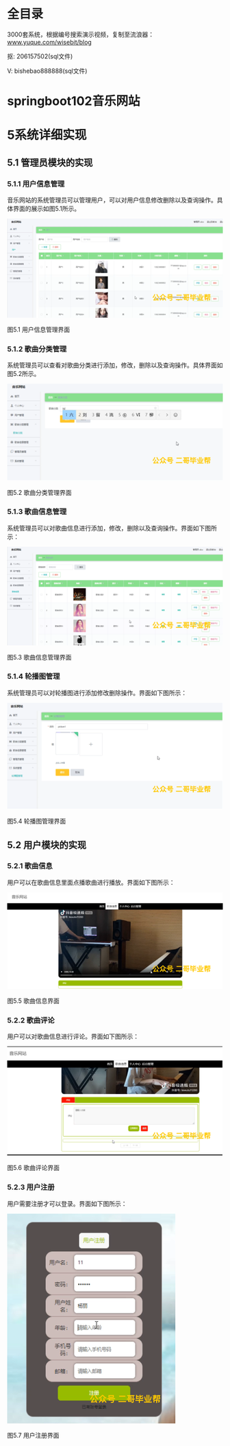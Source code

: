 # 全目录

3000套系统，根据编号搜索演示视频，复制至流浪器：www.yuque.com/wisebit/blog


<p>抠: 206157502(sql文件)</p>
<p>V: bishebao888888(sql文件)</p>


# springboot102音乐网站
# 5系统详细实现
## 5.1 管理员模块的实现
### 5.1.1 用户信息管理
音乐网站的系统管理员可以管理用户，可以对用户信息修改删除以及查询操作。具体界面的展示如图5.1所示。

![](/md/blog.010.png)

图5.1 用户信息管理界面
### 5.1.2 歌曲分类管理
系统管理员可以查看对歌曲分类进行添加，修改，删除以及查询操作。具体界面如图5.2所示。

![](/md/blog.011.png)

图5.2 歌曲分类管理界面
### 5.1.3 歌曲信息管理
系统管理员可以对歌曲信息进行添加，修改，删除以及查询操作。界面如下图所示：

![](/md/blog.012.png)

图5.3 歌曲信息管理界面
### 5.1.4 轮播图管理
系统管理员可以对轮播图进行添加修改删除操作。界面如下图所示：

![](/md/blog.013.png)

图5.4 轮播图管理界面

## 5.2 用户模块的实现
### 5.2.1 歌曲信息
用户可以在歌曲信息里面点播歌曲进行播放。界面如下图所示：

![](/md/blog.014.png)

图5.5 歌曲信息界面
### 5.2.2 歌曲评论
用户可以对歌曲信息进行评论。界面如下图所示：

![](/md/blog.015.png)

图5.6 歌曲评论界面
### 5.2.3 用户注册
用户需要注册才可以登录。界面如下图所示：


![](/md/blog.016.png)

图5.7 用户注册界面













